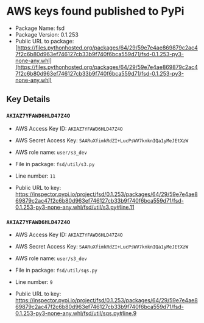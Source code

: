 # AWS keys found published to PyPi

* Package Name: fsd
* Package Version: 0.1.253
* Public URL to package: [https://files.pythonhosted.org/packages/64/29/59e7e4ae869879c2ac47f2c6b80d963ef746127cb33b9f740f6bca559d71/fsd-0.1.253-py3-none-any.whl](https://files.pythonhosted.org/packages/64/29/59e7e4ae869879c2ac47f2c6b80d963ef746127cb33b9f740f6bca559d71/fsd-0.1.253-py3-none-any.whl)

## Key Details

### `AKIAZ7YFAWD6HLD47Z4O`

* AWS Access Key ID: `AKIAZ7YFAWD6HLD47Z4O`
* AWS Secret Access Key: `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` 
* AWS role name: `user/s3_dev`
* File in package: `fsd/util/s3.py`
* Line number: `11`

* Public URL to key: https://inspector.pypi.io/project/fsd/0.1.253/packages/64/29/59e7e4ae869879c2ac47f2c6b80d963ef746127cb33b9f740f6bca559d71/fsd-0.1.253-py3-none-any.whl/fsd/util/s3.py#line.11



### `AKIAZ7YFAWD6HLD47Z4O`

* AWS Access Key ID: `AKIAZ7YFAWD6HLD47Z4O`
* AWS Secret Access Key: `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` 
* AWS role name: `user/s3_dev`
* File in package: `fsd/util/sqs.py`
* Line number: `9`

* Public URL to key: https://inspector.pypi.io/project/fsd/0.1.253/packages/64/29/59e7e4ae869879c2ac47f2c6b80d963ef746127cb33b9f740f6bca559d71/fsd-0.1.253-py3-none-any.whl/fsd/util/sqs.py#line.9


